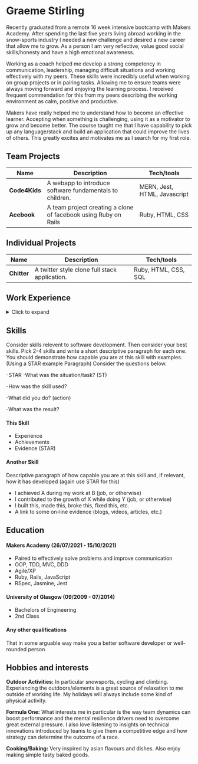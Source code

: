# Graeme Stirling

Recently graduated from a remote 16 week intensive bootcamp with Makers Academy. After spending the last five years living abroad working in the snow-sports industry I needed a new challenge and desired a new career that allow me to grow. As a person I am very reflective, value good social skills/honesty and have a high emotional awareness.

Working as a coach helped me develop a strong competency in communication, leadership, managing difficult situations and working effectively with my peers. These skills were incredibly useful when working on group projects or in pairing tasks. Allowing me to ensure teams were always moving forward and enjoying the learning process. I received frequent commendation for this from my peers describing the working environment as calm, positive and productive.  

Makers have really helped me to understand how to become an effective learner. Accepting when something is challenging, using it as a motivator to grow and become better. The course taught me that I have capability to pick up any language/stack and build an application that could improve the lives of others. This greatly excites and motivates me as I search for my first role.      

## Team Projects

| Name                         | Description                                                                               | Tech/tools                  |
| ---------------------------- | -----------------                                                                         | -----------------           |
| **Code4Kids**                | A webapp to introduce software fundamentals to children.                                  | MERN, Jest, HTML, Javascript|
| **Acebook**                  | A team project creating a clone of facebook using Ruby on Rails                           | Ruby, HTML, CSS             |

## Individual Projects

| Name                         | Description                                                                               | Tech/tools                  |
| ---------------------------- | -----------------                                                                         | -----------------           |
| **Chitter**                  | A twitter style clone full stack application.                                             | Ruby, HTML, CSS, SQL        |

## Work Experience

<details>
  <summary>Click to expand</summary>
  
**Muckhart Golf Club** (03/2021 to 07/2021) Part-time   
Shop Assistant

**The Bottle Shop** (04/2020 to 03/2021) Part-time   
Shop Assistant

**Whistler Blackcomb, Canada** (11/2016 to 04/2021) Seasonal   
Freestyle Development Program Coach and Staff Trainer

**Thredbo Resort, Australia** (06/2019 to 10/2019) Seasonal   
Moguls Coach/Instructor

**Whistler Blackcomb, Canada** (07/2018 to 10/2018) Seasonal   
Guest Services 

**Whistler Bike Rentals, Canada** (07/2018 to 10/2018) Seasonal   
Shop assistant

**Muircot Farmshop, Scotland** (07/2016 to 11/2016) Full-time   
Service Staff

**Niseko Base Snowsports, Japan** (11/2015 to 03/2016) Seasonal   
Adults Instructor
  
 - Any experience, including roles and responsibilities and results achived in bullet point format.

**Company Name** (start-date to end-date)  
_Your job title_

- Any experience relevent to software development
</details>

## Skills

Consider skills relevent to software development. Then consider your best skills. Pick 2-4 skills and write a short descriptive paragraph for each one. You should demonstrate how capable you are at this skill with examples.
(Using a STAR example Paragraph) Consider the questions below.

-STAR
-What was the situation/task? (ST)

-How was the skill used?

-What did you do? (action)

-What was the result?


#### This Skill

- Experience
- Achievements
- Evidence (STAR)

#### Another Skill

Descriptive paragraph of how capable you are at this skill and, if relevant, how it has developed (again use STAR for this)

- I achieved A during my work at B (job, or otherwise)
- I contributed to the growth of X while doing Y (job, or otherwise)
- I built this, made this, broke this, fixed this, etc.
- A link to some on-line evidence (blogs, videos, articles, etc.)

## Education

#### Makers Academy (26/07/2021 - 15/10/2021)
- Paired to effectively solve problems and improve communication  
- OOP, TDD, MVC, DDD
- Agile/XP
- Ruby, Rails, JavaScript
- RSpec, Jasmine, Jest 

#### University of Glasgow (09/2009 - 07/2014)

- Bachelors of Engineering 
- 2nd Class 

#### Any other qualifications

That in some arguable way make you a better software developer or well-rounded person

## Hobbies and interests 

**Outdoor Activities:**
In particular snowsports, cycling and climbing. Experiancing the outdoors/elements is a great source of relaxation to me outside of working life. My holidays will always include some kind of physical activity.    

**Formula One:**
What interests me in particular is the way team dynamics can boost performance and the mental resilience drivers need to overcome great external pressure. I also love listening to insights on technical innovations introduced by teams to give them a competitive edge and how strategy can determine the outcome of a race.

**Cooking/Baking:**
Very inspired by asian flavours and dishes. Also enjoy making simple tasty baked goods. 
